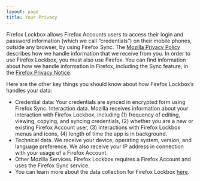 ```yaml
---
layout: page
title: Your Privacy
---
```


Firefox Lockbox allows Firefox Accounts users to access their login and password information (which we call “credentials”) on their mobile phones, outside any browser, by using Firefox Sync. The [Mozilla Privacy Policy](https://www.mozilla.org/privacy/) describes how we handle information that we receive from you. In order to use Firefox Lockbox, you must also use Firefox. You can find information about how we handle information in Firefox, including the Sync feature, in the [Firefox Privacy Notice](https://www.mozilla.org/privacy/firefox/).

Here are the other key things you should know about how Firefox Lockbox’s handles your data:

- Credential data: Your credentials are synced in encrypted form using Firefox Sync. Interaction data. Mozilla receives information about your interaction with Firefox Lockbox, including (1) frequency of editing, viewing, copying, and syncing credentials, (2) whether you are a new or existing Firefox Account user, (3) interactions with Firefox Lockbox menus and icons, (4) length of time the app is in background.
- Technical data. We receive your device, operating system, version, and language preference. We also receive your IP address in connection with your usage of a Firefox Account.
- Other Mozilla Services. Firefox Lockbox requires a Firefox Account and uses the Firefox Sync service. 
- You can learn more about the data collection for Firefox Lockbox [here](https://github.com/mozilla-lockbox/lockbox-ios/blob/master/docs/metrics.md).
